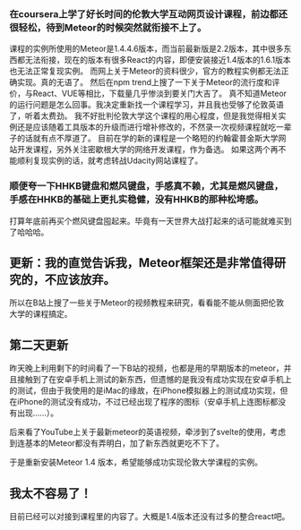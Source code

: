 ### 在coursera上学了好长时间的伦敦大学互动网页设计课程，前边都还很轻松，待到Meteor的时候突然就衔接不上了。
课程的实例所使用的Meteor是1.4.4.6版本，而当前最新版是2.2版本，其中很多东西都无法衔接，现在的版本有很多React的内容，即便安装接近1.4版本的1.6.1版本也无法正常复现实例。
而网上关于Meteor的资料很少，官方的教程实例都无法正确实现。真的无语了。
然后在npm trend上搜了一下关于Meteor的流行度和评价，与React、VUE等相比，下载量几乎惨淡到要关门大吉了。
真不知道Meteor的运行问题是怎么回事。我决定重新找一个课程学习，并且我也受够了伦敦英语了，听着太费劲。
我不好批判伦敦大学这个课程的用心程度，但是我觉得相关实例还是应该随着工具版本的升级而进行增补修改的，不然录一次视频课程就吃一辈子的话就有点不厚道了。
目前在学的新的课程是一个略短的约翰霍普金斯大学网站开发课程，另外关注密歇根大学的网络开发课程，作为备选。
如果这两个再不能顺利复现实例的话，就考虑转战Udacity网站课程了。
### 顺便夸一下HHKB键盘和燃风键盘，手感真不赖，尤其是燃风键盘，手感在HHKB的基础上更扎实稳健，没有HHKB的那种松垮感。
打算年底前再买个燃风键盘囤起来。毕竟有一天世界大战打起来的话可能就难买到了哈哈哈。


## 更新：我的直觉告诉我，Meteor框架还是非常值得研究的，不应该放弃。
所以在B站上搜了一些关于Meteor的视频教程来研究，看看能不能从侧面把伦敦大学的课程搞定。

## 第二天更新
昨天晚上利用剩下的时间看了一下B站的视频，也都是用的早期版本的meteor，并且接触到了在安卓手机上测试的新东西，但遗憾的是我没有成功实现在安卓手机上的测试，但由于我使用的是iMac的缘故，在iPhone模拟器上的测试成功实现，但在iPhone的测试没有成功，不过已经出现了程序的图标（安卓手机上连图标都没有出现……）。

后来看了YouTube上关于最新meteor的英语视频，牵涉到了svelte的使用，考虑到连基本的Meteor都没有弄明白，加了新东西就更吃不下了。

于是重新安装Meteor 1.4 版本，希望能够成功实现伦敦大学课程的实例。
## 我太不容易了！

目前已经可以对接到课程里的内容了。大概是1.4版本还没有过多的整合react吧。
